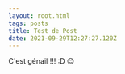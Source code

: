 ```yaml
---
layout: root.html
tags: posts
title: Test de Post
date: 2021-09-29T12:27:27.120Z
---
```

C'est génail !!! :D 😊